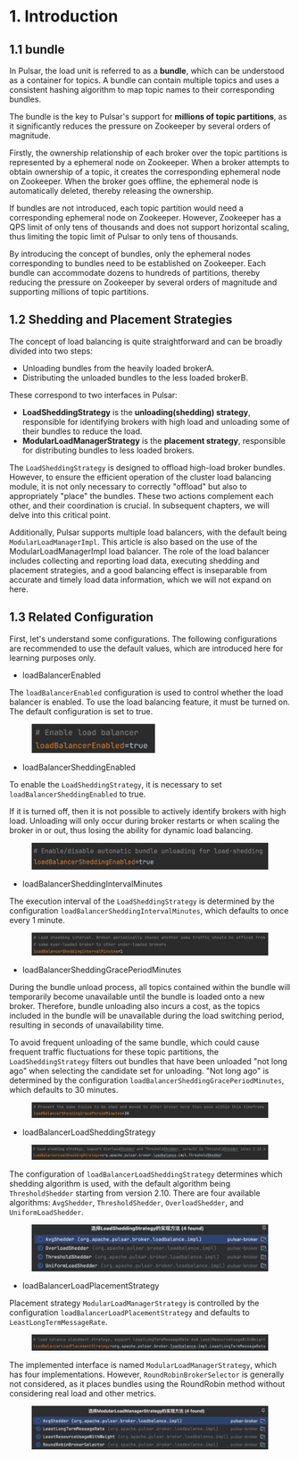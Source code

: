 # 1. Introduction

## 1.1 **bundle**

In Pulsar, the load unit is referred to as a **bundle**, which can be understood as a container for topics. A bundle can contain multiple topics and uses a consistent hashing algorithm to map topic names to their corresponding bundles.

The bundle is the key to Pulsar's support for **millions of topic partitions**, as it significantly reduces the pressure on Zookeeper by several orders of magnitude.

Firstly, the ownership relationship of each broker over the topic partitions is represented by a ephemeral node on Zookeeper. When a broker attempts to obtain ownership of a topic, it creates the corresponding ephemeral node on Zookeeper. When the broker goes offline, the ephemeral node is automatically deleted, thereby releasing the ownership.

If bundles are not introduced, each topic partition would need a corresponding ephemeral node on Zookeeper. However, Zookeeper has a QPS limit of only tens of thousands and does not support horizontal scaling, thus limiting the topic limit of Pulsar to only tens of thousands.

By introducing the concept of bundles, only the ephemeral nodes corresponding to bundles need to be established on Zookeeper. Each bundle can accommodate dozens to hundreds of partitions, thereby reducing the pressure on Zookeeper by several orders of magnitude and supporting millions of topic partitions.



## **1.2 Shedding and Placement Strategies**

The concept of load balancing is quite straightforward and can be broadly divided into two steps:

* Unloading bundles from the heavily loaded brokerA.
* Distributing the unloaded bundles to the less loaded brokerB.

&#x20;These correspond to two interfaces in Pulsar:

* **LoadSheddingStrategy** is the **unloading(shedding) strategy**, responsible for identifying brokers with high load and unloading some of their bundles to reduce the load.
* **ModularLoadManagerStrategy** is the **placement strategy**, responsible for distributing bundles to less loaded brokers.

The `LoadSheddingStrategy` is designed to offload high-load broker bundles. However, to ensure the efficient operation of the cluster load balancing module, it is not only necessary to correctly "offload" but also to appropriately "place" the bundles. These two actions complement each other, and their coordination is crucial. In subsequent chapters, we will delve into this critical point.

Additionally, Pulsar supports multiple load balancers, with the default being `ModularLoadManagerImpl`. This article is also based on the use of the ModularLoadManagerImpl load balancer. The role of the load balancer includes collecting and reporting load data, executing shedding and placement strategies, and a good balancing effect is inseparable from accurate and timely load data information, which we will not expand on here.





## **1.3 Related Configuration**

First, let's understand some configurations. The following configurations are recommended to use the default values, which are introduced here for learning purposes only.

* loadBalancerEnabled

The `loadBalancerEnabled` configuration is used to control whether the load balancer is enabled. To use the load balancing feature, it must be turned on. The default configuration is set to true.

<figure><img src="../.gitbook/assets/image (3).png" alt="" width="221"><figcaption></figcaption></figure>



* loadBalancerSheddingEnabled

To enable the `LoadSheddingStrategy`, it is necessary to set `loadBalancerSheddingEnabled` to true.

If it is turned off, then it is not possible to actively identify brokers with high load. Unloading will only occur during broker restarts or when scaling the broker in or out, thus losing the ability for dynamic load balancing.

<figure><img src="../.gitbook/assets/image (1) (1).png" alt="" width="470"><figcaption></figcaption></figure>



* loadBalancerSheddingIntervalMinutes

The execution interval of the `LoadSheddingStrategy` is determined by the configuration `loadBalancerSheddingIntervalMinutes`, which defaults to once every 1 minute.

<figure><img src="../.gitbook/assets/image (2) (1).png" alt=""><figcaption></figcaption></figure>



* loadBalancerSheddingGracePeriodMinutes

During the bundle unload process, all topics contained within the bundle will temporarily become unavailable until the bundle is loaded onto a new broker. Therefore, bundle unloading also incurs a cost, as the topics included in the bundle will be unavailable during the load switching period, resulting in seconds of unavailability time.

To avoid frequent unloading of the same bundle, which could cause frequent traffic fluctuations for these topic partitions, the `LoadSheddingStrategy` filters out bundles that have been unloaded "not long ago" when selecting the candidate set for unloading. "Not long ago" is determined by the configuration `loadBalancerSheddingGracePeriodMinutes`, which defaults to 30 minutes.

<figure><img src="../.gitbook/assets/image (3) (1).png" alt=""><figcaption></figcaption></figure>



* loadBalancerLoadSheddingStrategy

<figure><img src="../.gitbook/assets/image (6).png" alt=""><figcaption></figcaption></figure>

The configuration of `loadBalancerLoadSheddingStrategy` determines which shedding algorithm is used, with the default algorithm being `ThresholdShedder` starting from version 2.10. There are four available algorithms: `AvgShedder`, `ThresholdShedder`, `OverloadShedder`, and `UniformLoadShedder`.

<figure><img src="../.gitbook/assets/wps_doc_5.png" alt=""><figcaption></figcaption></figure>



* loadBalancerLoadPlacementStrategy

Placement strategy `ModularLoadManagerStrategy` is controlled by the configuration `loadBalancerLoadPlacementStrategy` and defaults to `LeastLongTermMessageRate`.

<figure><img src="../.gitbook/assets/image (5).png" alt=""><figcaption></figcaption></figure>

The implemented interface is named `ModularLoadManagerStrategy`, which has four implementations. However, `RoundRobinBrokerSelector` is generally not considered, as it places bundles using the RoundRobin method without considering real load and other metrics.

<figure><img src="../.gitbook/assets/wps_doc_7.png" alt=""><figcaption></figcaption></figure>





